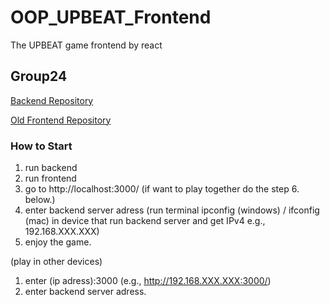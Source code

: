 # OOP_UPBEAT_Frontend
The UPBEAT game frontend by react

## Group24

[Backend Repository](https://github.com/JameSs-66/OOP_UPBEAT_Backend)

[Old Frontend Repository](https://github.com/Unlxii/UPBEAT_Frontend)

### How to Start
1. run backend
2. run frontend
3. go to http://localhost:3000/ (if want to play together do the step 6. below.)
4. enter backend server adress (run terminal ipconfig (windows) / ifconfig (mac) in device that run backend server and get IPv4 e.g., 192.168.XXX.XXX)
5. enjoy the game.
   
(play in other devices)
1. enter (ip adress):3000 (e.g., http://192.168.XXX.XXX:3000/)
2. enter backend server adress. 


